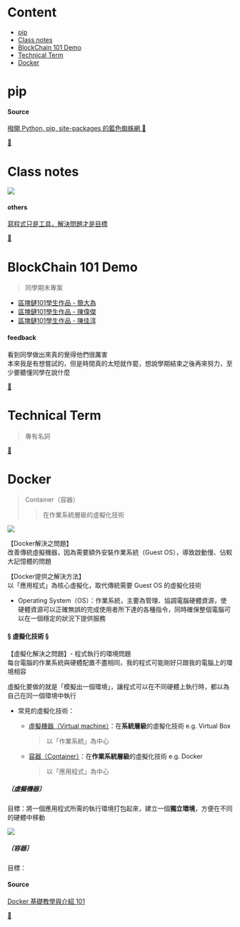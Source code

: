 # Content
  - [pip](https://github.com/vanikk06/Data-structures-and-Algorithms/tree/master/week_16#pip)
  - [Class notes](https://github.com/vanikk06/Data-structures-and-Algorithms/tree/master/week_16#class-notes)
  - [BlockChain 101 Demo](https://github.com/vanikk06/Data-structures-and-Algorithms/tree/master/week_16#blockchain-101-demo)
  - [Technical Term](https://github.com/vanikk06/Data-structures-and-Algorithms/tree/master/week_16#technical-term)
  - [Docker](https://github.com/vanikk06/Data-structures-and-Algorithms/tree/master/week_16#docker)

# pip

#### Source
[撥開 Python, pip, site-packages 的藍色蜘蛛網 💢](https://medium.com/@will.wang/%E6%92%A5%E9%96%8B-python-pip-site-packages-%E7%9A%84%E8%97%8D%E8%89%B2%E8%9C%98%E8%9B%9B%E7%B6%B2-90e398bb3785)

[🛁](https://github.com/vanikk06/Data-structures-and-Algorithms/tree/master/week_16#content)

# Class notes

![](https://github.com/vanikk06/Data-structures-and-Algorithms/blob/master/week_16/image/Snipaste_2020-01-07_14-32-36.png)

#### others
[寫程式只是工具，解決問題才是目標](http://blog.udn.com/yccsonar/78345080)

[🚿](https://github.com/vanikk06/Data-structures-and-Algorithms/tree/master/week_16#content)

# BlockChain 101 Demo
  > 同學期末專案

- [區塊鏈101學生作品 - 簡大為](https://www.youtube.com/watch?v=RqTTfm0vF4c&feature=youtu.be)
- [區塊鏈101學生作品 - 陳偉傑](https://www.youtube.com/watch?v=Ri3o0ZqYBmQ&feature=youtu.be)
- [區塊鏈101學生作品 - 陳佳淳](https://www.youtube.com/watch?v=DQT6R-27bDY&feature=youtu.be)


#### feedback
看到同學做出來真的覺得他們很厲害\
本來我是有想嘗試的，但是時間真的太短就作罷，想說學期結束之後再來努力，至少要聽懂同學在說什麼

[🧻](https://github.com/vanikk06/Data-structures-and-Algorithms/tree/master/week_16#content)

# Technical Term
  > 專有名詞



[🚽](https://github.com/vanikk06/Data-structures-and-Algorithms/tree/master/week_16#content)

# Docker
  > Container（容器）
  >> 在作業系統層級的虛擬化技術
 
 ![](https://miro.medium.com/max/504/0*7pLYtIrRNXSsER2M.png)
 
【Docker解決之問題】\
改善傳統虛擬機器，因為需要額外安裝作業系統（Guest OS），導致啟動慢、佔較大記憶體的問題

【Docker提供之解決方法】\
以「應用程式」為核心虛擬化，取代傳統需要 Guest OS 的虛擬化技術

- Operating System（OS）：作業系統，主要為管理、協調電腦硬體資源，使硬體資源可以正確無誤的完成使用者所下達的各種指令，同時確保整個電腦可以在一個穩定的狀況下提供服務

#### § 虛擬化技術 §

【虛擬化解決之問題】- 程式執行的環境問題\
每台電腦的作業系統與硬體配置不盡相同，我的程式可能剛好只跟我的電腦上的環境相容

虛擬化要做的就是「模擬出一個環境」，讓程式可以在不同硬體上執行時，都以為自己在同一個環境中執行

- 常見的虛擬化技術：
  - [虛擬機器（Virtual machine）](https://github.com/vanikk06/Data-structures-and-Algorithms/tree/master/week_16#%E8%99%9B%E6%93%AC%E6%A9%9F%E5%99%A8)：在**系統層級**的虛擬化技術   e.g. Virtual Box
    > 以「作業系統」為中心
    
  - [容器（Container）](https://github.com/vanikk06/Data-structures-and-Algorithms/tree/master/week_16#%E5%AE%B9%E5%99%A8)：在**作業系統層級**的虛擬化技術  e.g. Docker
    > 以「應用程式」為中心

##### 〔虛擬機器〕

目標：將一個應用程式所需的執行環境打包起來，建立一個**獨立環境**，方便在不同的硬體中移動

![](https://miro.medium.com/max/1860/0*fQKhoT--2NnLY9YU.png)

##### 〔容器〕

目標：

#### Source
[Docker 基礎教學與介紹 101](https://medium.com/unorthodox-paranoid/docker-tutorial-101-c3808b899ac6)


[🧼](https://github.com/vanikk06/Data-structures-and-Algorithms/tree/master/week_16#content)
